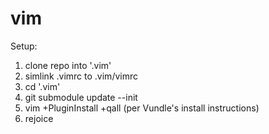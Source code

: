 # vim
Setup:
<ol>
<li>clone repo into '.vim'</li>
<li>simlink .vimrc to .vim/vimrc</li>
<li>cd '.vim'</li>
<li>git submodule update --init</li>
<li>vim +PluginInstall +qall (per Vundle's install instructions)</li>
<li>rejoice</li>
</ol>
